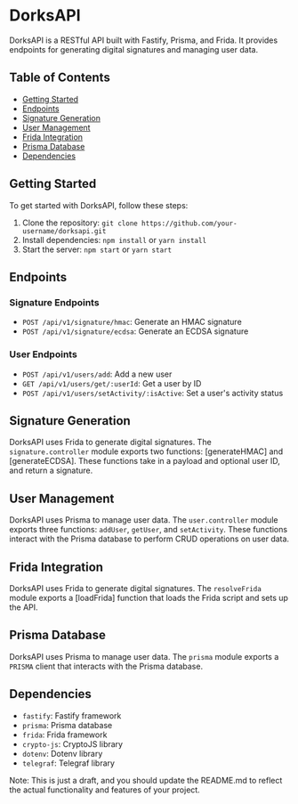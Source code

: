 # DorksAPI

DorksAPI is a RESTful API built with Fastify, Prisma, and Frida. It provides endpoints for generating digital signatures and managing user data.

## Table of Contents

* [Getting Started](#getting-started)
* [Endpoints](#endpoints)
* [Signature Generation](#signature-generation)
* [User Management](#user-management)
* [Frida Integration](#frida-integration)
* [Prisma Database](#prisma-database)
* [Dependencies](#dependencies)

## Getting Started

To get started with DorksAPI, follow these steps:

1. Clone the repository: `git clone https://github.com/your-username/dorksapi.git`
2. Install dependencies: `npm install` or `yarn install`
3. Start the server: `npm start` or `yarn start`

## Endpoints

### Signature Endpoints

* `POST /api/v1/signature/hmac`: Generate an HMAC signature
* `POST /api/v1/signature/ecdsa`: Generate an ECDSA signature

### User Endpoints

* `POST /api/v1/users/add`: Add a new user
* `GET /api/v1/users/get/:userId`: Get a user by ID
* `POST /api/v1/users/setActivity/:isActive`: Set a user's activity status

## Signature Generation

DorksAPI uses Frida to generate digital signatures. The `signature.controller` module exports two functions: [generateHMAC] and [generateECDSA]. These functions take in a payload and optional user ID, and return a signature.

## User Management

DorksAPI uses Prisma to manage user data. The `user.controller` module exports three functions: `addUser`, `getUser`, and `setActivity`. These functions interact with the Prisma database to perform CRUD operations on user data.

## Frida Integration

DorksAPI uses Frida to generate digital signatures. The `resolveFrida` module exports a [loadFrida] function that loads the Frida script and sets up the API.

## Prisma Database

DorksAPI uses Prisma to manage user data. The `prisma` module exports a `PRISMA` client that interacts with the Prisma database.

## Dependencies

* `fastify`: Fastify framework
* `prisma`: Prisma database
* `frida`: Frida framework
* `crypto-js`: CryptoJS library
* `dotenv`: Dotenv library
* `telegraf`: Telegraf library

Note: This is just a draft, and you should update the README.md to reflect the actual functionality and features of your project.